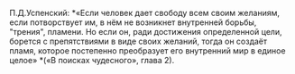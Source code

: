 П.Д.Успенский: *«Если человек дает свободу всем своим желаниям, если потворствует им, в нём не возникнет внутренней борьбы, "трения", пламени. Но если он, ради достижения определенной цели, борется с препятствиями в виде своих желаний, тогда он создаёт пламя, которое постепенно преобразует его внутренний мир в единое целое» *(«В поисках чудесного», глава 2).